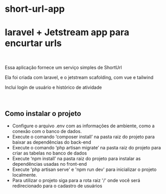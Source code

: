 # short-url-app
 <h1>laravel + Jetstream app para encurtar urls</h1>


<br/>
<p>Essa aplicação fornece um serviço simples de ShortUrl</p>
<p>Ela foi criada com laravel, e o jetstream scafolding, com vue e tailwind</p>
<p>Inclui login de usuário e histórico de atividade</p>
<br/>
<h2>
Como instalar o projeto
</h2>

<ul>
<li>
Configure o arquivo .env com as informações de ambiente, como a conexão com o banco de dados.
</li>

<li>
Execute o comando ‘composer install’ na pasta raiz do projeto para baixar as dependências do back-end
</li>

<li>
Execute o comando ‘php artisan migrate’ na pasta raiz do projeto para criar as tabelas no banco de dados
</li>

<li>
Execute ‘npm install’ na pasta raiz do projeto para instalar as dependências usadas no front-end
</li>

<li>
Execute 'php artisan serve'  e 'npm run dev' para inicializar o projeto localmente.
</li>

<li>Para utilizar o projeto siga para a rota raiz '/' onde você será redirecionado para o cadastro de usuários
</li>

</ul>

<br/>
<br/>






